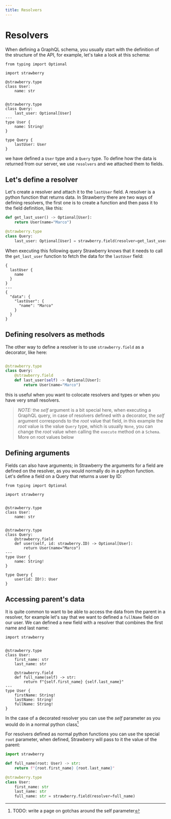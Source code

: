 ```yaml
---
title: Resolvers
---
```


# Resolvers

When defining a GraphQL schema, you usually start with the definition of the
structure of the API, for example, let's take a look at this schema:

```python+schema
from typing import Optional

import strawberry

@strawberry.type
class User:
    name: str


@strawberry.type
class Query:
    last_user: Optional[User]
---
type User {
    name: String!
}

type Query {
    lastUser: User
}
```

we have defined a `User` type and a `Query` type. To define how the data is
returned from our server, we use `resolvers` and we attached them to fields.

## Let's define a resolver

Let's create a resolver and attach it to the `lastUser` field. A resolver is a
python function that returns data. In Strawberry there are two ways of defining
resolvers, the first one is to create a function and then pass it to the field
definition, like this:

```python
def get_last_user() -> Optional[User]:
    return User(name="Marco")

@strawberry.type
class Query:
    last_user: Optional[User] = strawberry.field(resolver=get_last_user)
```

When executing this following query Strawberry knows that it needs to call the
`get_last_user` function to fetch the data for the `lastUser` field:

```graphql+response
{
  lastUser {
    name
  }
}
---
{
  "data": {
    "lastUser": {
      "name": "Marco"
    }
  }
}
```

## Defining resolvers as methods

The other way to define a resolver is to use `strawberry.field` as a decorator,
like here:

```python

@strawberry.type
class Query:
    @strawberry.field
    def last_user(self) -> Optional[User]:
        return User(name="Marco")
```

this is useful when you want to colocate resolvers and types or when you have
very small resolvers.

> _NOTE:_ the _self_ argument is a bit special here, when executing a GraphQL
> query, in case of resolvers defined with a decorator, the _self_ argument
> corresponds to the _root_ value that field, in this example the _root_ value
> is the value `Query` type, which is usually `None`, you can change the _root_
> value when calling the `execute` method on a `Schema`. More on root values
> below

## Defining arguments

Fields can also have arguments; in Strawberry the arguments for a field are
defined on the resolver, as you would normally do in a python function. Let's
define a field on a Query that returns a user by ID:

```python+schema
from typing import Optional

import strawberry


@strawberry.type
class User:
    name: str


@strawberry.type
class Query:
    @strawberry.field
    def user(self, id: strawberry.ID) -> Optional[User]:
        return User(name="Marco")
---
type User {
    name: String!
}

type Query {
    user(id: ID!): User
}
```

## Accessing parent's data

It is quite common to want to be able to access the data from the parent in a
resolver, for example let's say that we want to defined a `fullName` field on
our user. We can defined a new field with a resolver that combines the first
name and last name:

```python+schema
import strawberry


@strawberry.type
class User:
    first_name: str
    last_name: str

    @strawberry.field
    def full_name(self) -> str:
        return f"{self.first_name} {self.last_name}"
---
type User {
    firstName: String!
    lastName: String!
    fullName: String!
}
```

In the case of a decorated resolver you can use the _self_ parameter as you
would do in a normal python class[^1]

For resolvers defined as normal python functions you can use the special `root`
parameter, when defined, Strawberry will pass to it the value of the parent:

```python
import strawberry

def full_name(root: User) -> str:
    return f"{root.first_name} {root.last_name}"

@strawberry.type
class User:
    first_name: str
    last_name: str
    full_name: str = strawberry.field(resolver=full_name)
```

[^1]: TODO: write a page on gotchas around the self parameter

